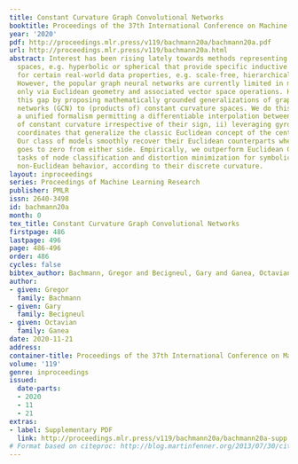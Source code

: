 ```yaml
---
title: Constant Curvature Graph Convolutional Networks
booktitle: Proceedings of the 37th International Conference on Machine Learning
year: '2020'
pdf: http://proceedings.mlr.press/v119/bachmann20a/bachmann20a.pdf
url: http://proceedings.mlr.press/v119/bachmann20a.html
abstract: Interest has been rising lately towards methods representing data in non-Euclidean
  spaces, e.g. hyperbolic or spherical that provide specific inductive biases useful
  for certain real-world data properties, e.g. scale-free, hierarchical or cyclical.
  However, the popular graph neural networks are currently limited in modeling data
  only via Euclidean geometry and associated vector space operations. Here, we bridge
  this gap by proposing mathematically grounded generalizations of graph convolutional
  networks (GCN) to (products of) constant curvature spaces. We do this by i) introducing
  a unified formalism permitting a differentiable interpolation between all geometries
  of constant curvature irrespective of their sign, ii) leveraging gyro-barycentric
  coordinates that generalize the classic Euclidean concept of the center of mass.
  Our class of models smoothly recover their Euclidean counterparts when the curvature
  goes to zero from either side. Empirically, we outperform Euclidean GCNs in the
  tasks of node classification and distortion minimization for symbolic data exhibiting
  non-Euclidean behavior, according to their discrete curvature.
layout: inproceedings
series: Proceedings of Machine Learning Research
publisher: PMLR
issn: 2640-3498
id: bachmann20a
month: 0
tex_title: Constant Curvature Graph Convolutional Networks
firstpage: 486
lastpage: 496
page: 486-496
order: 486
cycles: false
bibtex_author: Bachmann, Gregor and Becigneul, Gary and Ganea, Octavian
author:
- given: Gregor
  family: Bachmann
- given: Gary
  family: Becigneul
- given: Octavian
  family: Ganea
date: 2020-11-21
address: 
container-title: Proceedings of the 37th International Conference on Machine Learning
volume: '119'
genre: inproceedings
issued:
  date-parts:
  - 2020
  - 11
  - 21
extras:
- label: Supplementary PDF
  link: http://proceedings.mlr.press/v119/bachmann20a/bachmann20a-supp.pdf
# Format based on citeproc: http://blog.martinfenner.org/2013/07/30/citeproc-yaml-for-bibliographies/
---
```

